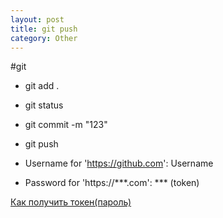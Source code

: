 ```yaml
---
layout: post
title: git push
category: Other
---
```


#git 

- git add .

- git status

- git commit -m "123" 

- git push

- Username for 'https://github.com': Username

- Password for 'https://***.com': *** (token)

[Как получить токен(пароль)](https://vk.com/wall-215896332_192)


